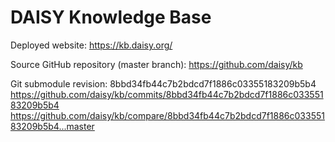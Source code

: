 # DAISY Knowledge Base

Deployed website:
https://kb.daisy.org/

Source GitHub repository (master branch):
https://github.com/daisy/kb

Git submodule revision:
8bbd34fb44c7b2bdcd7f1886c03355183209b5b4
https://github.com/daisy/kb/commits/8bbd34fb44c7b2bdcd7f1886c03355183209b5b4
https://github.com/daisy/kb/compare/8bbd34fb44c7b2bdcd7f1886c03355183209b5b4...master

